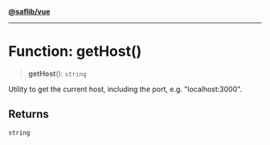 [**@saflib/vue**](../../../index.md)

---

# Function: getHost()

> **getHost**(): `string`

Utility to get the current host, including the port, e.g. "localhost:3000".

## Returns

`string`
